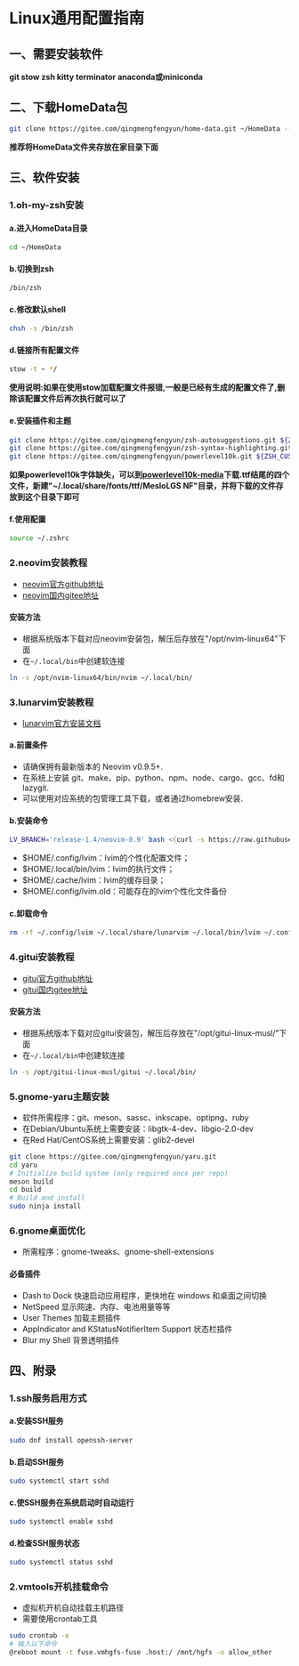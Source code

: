 # Linux通用配置指南

## 一、需要安装软件
**git stow zsh kitty terminator anaconda或miniconda**

## 二、下载HomeData包
```sh
git clone https://gitee.com/qingmengfengyun/home-data.git ~/HomeData --recurse-submodules
```
**推荐将HomeData文件夹存放在家目录下面**

## 三、软件安装 

### 1.oh-my-zsh安装
#### a.进入HomeData目录
```sh
cd ~/HomeData
```
#### b.切换到zsh
```sh
/bin/zsh
```
#### c.修改默认shell
```sh
chsh -s /bin/zsh
```
#### d.链接所有配置文件 
```sh
stow -t ~ */
```
**使用说明:如果在使用stow加载配置文件报错,一般是已经有生成的配置文件了,删除该配置文件后再次执行就可以了**
#### e.安装插件和主题
```sh
git clone https://gitee.com/qingmengfengyun/zsh-autosuggestions.git ${ZSH_CUSTOM:-~/.oh-my-zsh/custom}/plugins/zsh-autosuggestions
git clone https://gitee.com/qingmengfengyun/zsh-syntax-highlighting.git ${ZSH_CUSTOM:-~/.oh-my-zsh/custom}/plugins/zsh-syntax-highlighting
git clone https://gitee.com/qingmengfengyun/powerlevel10k.git ${ZSH_CUSTOM:-~/.oh-my-zsh/custom}/themes/powerlevel10k
```
**如果powerlevel10k字体缺失，可以到[powerlevel10k-media](https://gitee.com/qingmengfengyun/powerlevel10k-media)下载.ttf结尾的四个文件，新建"~/.local/share/fonts/ttf/MesloLGS NF"目录，并将下载的文件存放到这个目录下即可**
#### f.使用配置
```sh
source ~/.zshrc
```

### 2.neovim安装教程
- [neovim官方github地址](https://github.com/neovim/neovim)
- [neovim国内gitee地址](https://gitee.com/qingmengfengyun/neovim)
#### 安装方法
- 根据系统版本下载对应neovim安装包，解压后存放在"/opt/nvim-linux64"下面
- 在`~/.local/bin`中创建软连接
```sh
ln -s /opt/nvim-linux64/bin/nvim ~/.local/bin/
```

### 3.lunarvim安装教程
- [lunarvim官方安装文档](https://www.lunarvim.org/zh-Hans/docs/installation)
#### a.前置条件
- 请确保拥有最新版本的 Neovim v0.9.5+.
- 在系统上安装 git、make、pip、python、npm、node、cargo、gcc、fd和lazygit.
- 可以使用对应系统的包管理工具下载，或者通过homebrew安装.
#### b.安装命令
```sh
LV_BRANCH='release-1.4/neovim-0.9' bash <(curl -s https://raw.githubusercontent.com/LunarVim/LunarVim/release-1.4/neovim-0.9/utils/installer/install.sh)
```
- $HOME/.config/lvim：lvim的个性化配置文件；
- $HOME/.local/bin/lvim：lvim的执行文件；
- $HOME/.cache/lvim：lvim的缓存目录；
- $HOME/.config/lvim.old：可能存在的lvim个性化文件备份
#### c.卸载命令
```sh
rm -rf ~/.config/lvim ~/.local/share/lunarvim ~/.local/bin/lvim ~/.config/lvim.old ~/.cache/lvim 
```

### 4.gitui安装教程
- [gitui官方github地址](https://github.com/extrawurst/gitui)
- [gitui国内gitee地址](https://gitee.com/qingmengfengyun/gitui)
#### 安装方法
- 根据系统版本下载对应gitui安装包，解压后存放在"/opt/gitui-linux-musl/"下面
- 在`~/.local/bin`中创建软连接
```sh
ln -s /opt/gitui-linux-musl/gitui ~/.local/bin/
```

### 5.gnome-yaru主题安装
- 软件所需程序：git、meson、sassc、inkscape、optipng、ruby
- 在Debian/Ubuntu系统上需要安装：libgtk-4-dev、libgio-2.0-dev
- 在Red Hat/CentOS系统上需要安装：glib2-devel
```sh
git clone https://gitee.com/qingmengfengyun/yaru.git
cd yaru
# Initialize build system (only required once per repo)
meson build
cd build
# Build and install
sudo ninja install
```

### 6.gnome桌面优化
- 所需程序：gnome-tweaks、gnome-shell-extensions
#### 必备插件
- Dash to Dock
快速启动应用程序，更快地在 windows 和桌面之间切换
- NetSpeed
显示网速、内存、电池用量等等
- User Themes
加载主题插件
- AppIndicator and KStatusNotifierItem Support
状态栏插件
- Blur my Shell
背景透明插件


## 四、附录

### 1.ssh服务启用方式
#### a.安装SSH服务
```sh
sudo dnf install openssh-server
```
#### b.启动SSH服务
```sh
sudo systemctl start sshd
```
#### c.使SSH服务在系统启动时自动运行
```sh
sudo systemctl enable sshd
```
#### d.检查SSH服务状态
```sh
sudo systemctl status sshd
```

### 2.vmtools开机挂载命令
- 虚拟机开机自动挂载主机路径
- 需要使用crontab工具
```sh
sudo crontab -e
# 输入以下命令
@reboot mount -t fuse.vmhgfs-fuse .host:/ /mnt/hgfs -o allow_other
```

